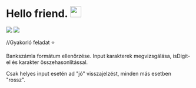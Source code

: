 # Hello friend. <img src="https://raw.githubusercontent.com/MartinHeinz/MartinHeinz/master/wave.gif" width="30px"> 
![](https://img.shields.io/badge/Language-C-informational?style=flat&logo=<LOGO_NAME>&logoColor=white&color=2bbc8a) ![](https://img.shields.io/badge/Practice-informational?style=flat&logo=<LOGO_NAME>&logoColor=white&color=dbde31)

//Gyakorló feladat ⭐

Bankszámla formátum ellenőrzése.
Input karakterek megvizsgálása, isDigit-el és karakter összehasonlítással.

Csak helyes input esetén ad "jó" visszajelzést, minden más esetben "rossz".
